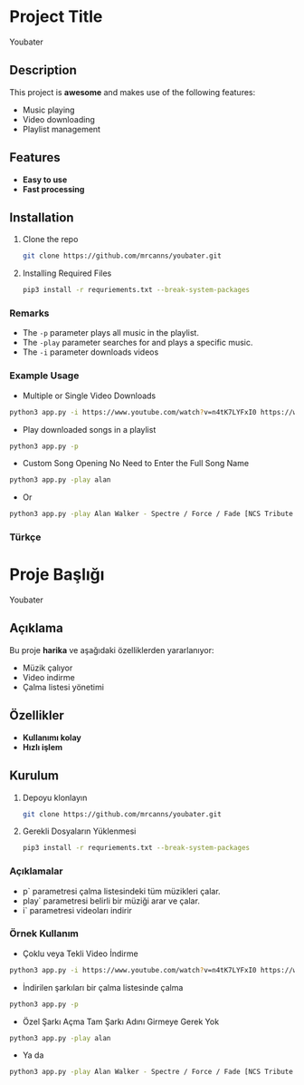 # Project Title
Youbater
## Description
This project is **awesome** and makes use of the following features:
- Music playing
- Video downloading
- Playlist management

## Features
- **Easy to use**
- **Fast processing**

## Installation

1. Clone the repo
   ```bash
   git clone https://github.com/mrcanns/youbater.git
2. Installing Required Files
   ```bash
   pip3 install -r requriements.txt --break-system-packages
### Remarks
- The `-p` parameter plays all music in the playlist.
- The `-play` parameter searches for and plays a specific music.
- The `-i` parameter downloads videos
### Example Usage
  - Multiple or Single Video Downloads
   ```bash
   python3 app.py -i https://www.youtube.com/watch?v=n4tK7LYFxI0 https://www.youtube.com/watch?v=KsxoJwX1w-E
   ```
  - Play downloaded songs in a playlist
   ```bash
   python3 app.py -p
   ```
  - Custom Song Opening No Need to Enter the Full Song Name
   ```bash
   python3 app.py -play alan
   ```
  - Or
   ```bash
   python3 app.py -play Alan Walker - Spectre / Force / Fade [NCS Tribute Remake]
   ```
### Türkçe

# Proje Başlığı
Youbater
## Açıklama
Bu proje **harika** ve aşağıdaki özelliklerden yararlanıyor:
- Müzik çalıyor
- Video indirme
- Çalma listesi yönetimi

## Özellikler
- **Kullanımı kolay**
- **Hızlı işlem**

## Kurulum

1. Depoyu klonlayın
   ```bash
   git clone https://github.com/mrcanns/youbater.git
2. Gerekli Dosyaların Yüklenmesi
   ```bash
   pip3 install -r requriements.txt --break-system-packages
### Açıklamalar
- p` parametresi çalma listesindeki tüm müzikleri çalar.
- play` parametresi belirli bir müziği arar ve çalar.
- i` parametresi videoları indirir
### Örnek Kullanım
  - Çoklu veya Tekli Video İndirme
   ```bash
   python3 app.py -i https://www.youtube.com/watch?v=n4tK7LYFxI0 https://www.youtube.com/watch?v=KsxoJwX1w-E
   ```
  - İndirilen şarkıları bir çalma listesinde çalma
   ```bash
   python3 app.py -p
   ```
  - Özel Şarkı Açma Tam Şarkı Adını Girmeye Gerek Yok
   ```bash
   python3 app.py -play alan
   ```
  - Ya da
   ```bash
   python3 app.py -play Alan Walker - Spectre / Force / Fade [NCS Tribute Remake]
   ```
